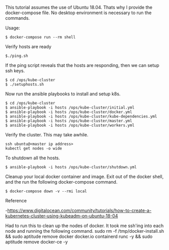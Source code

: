 
This tutorial assumes the use of Ubuntu 18.04. Thats why I provide the
docker-compose file.  No desktop environment is necessary to run the
commands.

Usage:

```
$ docker-compose run --rm shell
```

Verify hosts are ready

```
$./ping.sh
```

If the ping script reveals that the hosts are responding, then we can setup ssh keys.

```
$ cd /ops/kube-cluster
$ ./setuphosts.sh
```

Now run the ansible playbooks to install and setup k8s.

```
$ cd /ops/kube-cluster
$ ansible-playbook -i hosts /ops/kube-cluster/initial.yml
$ ansible-playbook -i hosts /ops/kube-cluster/docker.yml
$ ansible-playbook -i hosts /ops/kube-cluster/kube-dependencies.yml
$ ansible-playbook -i hosts /ops/kube-cluster/master.yml
$ ansible-playbook -i hosts /ops/kube-cluster/workers.yml
```

Verify the cluster.  This may take awhile.
```
ssh ubuntu@<master ip address>
kubectl get nodes -o wide
```

To shutdown all the hosts.

```
$ ansible-playbook -i hosts /ops/kube-cluster/shutdown.yml
```

Cleanup your local docker container and image.  Exit out of the docker shell,
and the run the following docker-compose command.

```
$ docker-compose down -v --rmi local
```

Reference

-https://www.digitalocean.com/community/tutorials/how-to-create-a-kubernetes-cluster-using-kubeadm-on-ubuntu-18-04


Had to run this to clean up the nodes of docker.  It took me ssh'ing into each
node and running the following command.
sudo rm -f /tmp/docker-install.sh && sudo aptitude remove docker docker.io containerd runc -y && sudo aptitude remove docker-ce -y
